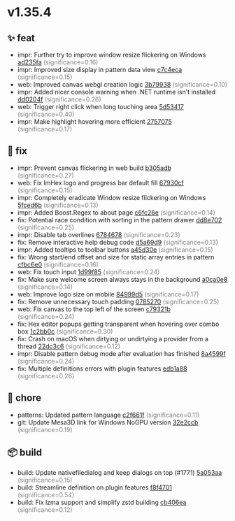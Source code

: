 # v1.35.4
## ✨ feat
- impr: Further try to improve window resize flickering on Windows [ad235fa](https://github.com/WerWolv/ImHex/commit/ad235fad25ddb1e355c4843f732b9df0799db345) <span style='color:grey;'>(significance=0.16)</span>
- impr: Improved size display in pattern data view [c7c4eca](https://github.com/WerWolv/ImHex/commit/c7c4ecad6dfce1f1e6629d8b1e8b96960c7573e4) <span style='color:grey;'>(significance=0.15)</span>
- web: Improved canvas webgl creation logic [3b79938](https://github.com/WerWolv/ImHex/commit/3b799388c25db45855688deb55f4648fb62ee7a3) <span style='color:grey;'>(significance=0.10)</span>
- impr: Added nicer console warning when .NET runtime isn't installed [dd0204f](https://github.com/WerWolv/ImHex/commit/dd0204f31df334f3424faaa27d2ed648f30bc965) <span style='color:grey;'>(significance=0.26)</span>
- web: Trigger right click when long touching area [5d53417](https://github.com/WerWolv/ImHex/commit/5d534176830fda39aee0b912fe4f5997ceb083cf) <span style='color:grey;'>(significance=0.40)</span>
- impr: Make highlight hovering more efficient [2757075](https://github.com/WerWolv/ImHex/commit/2757075a10cb9c6ac95ec83259859473765c4732) <span style='color:grey;'>(significance=0.17)</span>
## 🐛 fix
- impr: Prevent canvas flickering in web build [b305adb](https://github.com/WerWolv/ImHex/commit/b305adb2866b3d6291ff4c5db0b2ae5186934263) <span style='color:grey;'>(significance=0.27)</span>
- web: Fix ImHex logo and progress bar default fill [67930cf](https://github.com/WerWolv/ImHex/commit/67930cf65de72db95d913a25895a9c938f86d9a7) <span style='color:grey;'>(significance=0.15)</span>
- impr: Completely eradicate Window resize flickering on Windows [5fced6b](https://github.com/WerWolv/ImHex/commit/5fced6bb63b8858611383639d0de0c873557fcba) <span style='color:grey;'>(significance=0.13)</span>
- impr: Added Boost.Regex to about page [c6fc26e](https://github.com/WerWolv/ImHex/commit/c6fc26e2e75ecc0a4a9f5c331bfcf80843957721) <span style='color:grey;'>(significance=0.14)</span>
- fix: Potential race condition with sorting in the pattern drawer [dd8e702](https://github.com/WerWolv/ImHex/commit/dd8e7025d037b424caedb702571cb36f7a919528) <span style='color:grey;'>(significance=0.25)</span>
- impr: Disable tab overlines [6784678](https://github.com/WerWolv/ImHex/commit/6784678ff0aca040491fa8a374ab46b36768a9d2) <span style='color:grey;'>(significance=0.23)</span>
- fix: Remove interactive help debug code [d5a69d9](https://github.com/WerWolv/ImHex/commit/d5a69d9201878bd5b436c4631bba688c353543b6) <span style='color:grey;'>(significance=0.13)</span>
- impr: Added tooltips to toolbar buttons [a45d30e](https://github.com/WerWolv/ImHex/commit/a45d30edcaa282c5be5635df9d2b7ccb6dc58a51) <span style='color:grey;'>(significance=0.15)</span>
- fix: Wrong start/end offset and size for static array entries in pattern [cfbc6e0](https://github.com/WerWolv/ImHex/commit/cfbc6e085a4dda0145321bd7e197b7b7f945be6c) <span style='color:grey;'>(significance=0.16)</span>
- web: Fix touch input [1d99f85](https://github.com/WerWolv/ImHex/commit/1d99f8534ddfe89998673881e7eb330091529e2f) <span style='color:grey;'>(significance=0.24)</span>
- fix: Make sure welcome screen always stays in the background [a0ca0e8](https://github.com/WerWolv/ImHex/commit/a0ca0e859694c41b1dcd562b4281adb7374cde8f) <span style='color:grey;'>(significance=0.14)</span>
- web: Improve logo size on mobile [84999d5](https://github.com/WerWolv/ImHex/commit/84999d5c068467ea97a7bb120dc22bd383bd9d26) <span style='color:grey;'>(significance=0.17)</span>
- fix: Remove unnecessary touch padding [0785270](https://github.com/WerWolv/ImHex/commit/0785270dfadb8d112c8c30d966b900fbe4fa1cc4) <span style='color:grey;'>(significance=0.25)</span>
- web: Fix canvas to the top left of the screen [c79321b](https://github.com/WerWolv/ImHex/commit/c79321b550f8d0f6dccaaee8ab3cabec65abc773) <span style='color:grey;'>(significance=0.24)</span>
- fix: Hex editor popups getting transparent when hovering over combo box [1c2bb0c](https://github.com/WerWolv/ImHex/commit/1c2bb0c04959549890d5d97d26c05b469f0fbcf5) <span style='color:grey;'>(significance=0.30)</span>
- fix: Crash on macOS when dirtying or undirtying a provider from a thread [22dc3c6](https://github.com/WerWolv/ImHex/commit/22dc3c65893f34a11787b8dc80b30e8b07e28400) <span style='color:grey;'>(significance=0.12)</span>
- impr: Disable pattern debug mode after evaluation has finished [8a4599f](https://github.com/WerWolv/ImHex/commit/8a4599feeadc7432462fd946d8009df3c5430557) <span style='color:grey;'>(significance=0.24)</span>
- fix: Multiple definitions errors with plugin features [edb1a88](https://github.com/WerWolv/ImHex/commit/edb1a8876b5eb8cf6ba3840df3611203b91bfeac) <span style='color:grey;'>(significance=0.26)</span>
## 🔧 chore
- patterns: Updated pattern language [c2f661f](https://github.com/WerWolv/ImHex/commit/c2f661f02146d782120e9e89835be391aa04f1ee) <span style='color:grey;'>(significance=0.11)</span>
- git: Update Mesa3D link for Windows NoGPU version [32e2ccb](https://github.com/WerWolv/ImHex/commit/32e2ccbca004d5b6ba62cb47a53f103c2b5d45a9) <span style='color:grey;'>(significance=0.19)</span>
## 📦 build
- build: Update nativefiledialog and keep dialogs on top (#1771) [5a053aa](https://github.com/WerWolv/ImHex/commit/5a053aa146acd8e2dd06174faa5b7002f29d32dc) <span style='color:grey;'>(significance=0.15)</span>
- build: Streamline definition on plugin features [f8f4701](https://github.com/WerWolv/ImHex/commit/f8f47012c4c1e4b299cb48e46ef3b783b2422df2) <span style='color:grey;'>(significance=0.54)</span>
- build: Fix lzma support and simplify zstd building [cb406ea](https://github.com/WerWolv/ImHex/commit/cb406ea35728498e1d42b6b5d936d40900d9ce51) <span style='color:grey;'>(significance=0.12)</span>